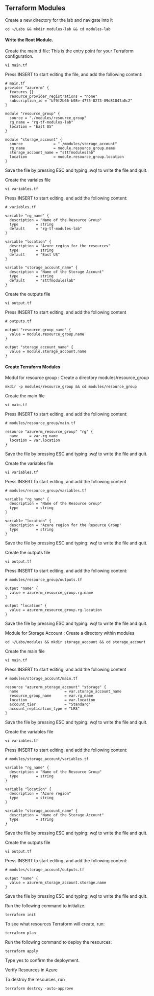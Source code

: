 ## Terraform Modules

Create a new directory for the lab and navigate into it
```
cd ~/Labs && mkdir modules-lab && cd modules-lab 
```
#### Write the Root Module.
Create the main.tf file: This is the entry point for your Terraform configuration.
```
vi main.tf
```
Press INSERT to start editing the file, and add the following content:
```
# main.tf
provider "azurerm" {
  features {}
  resource_provider_registrations = "none"
  subscription_id = "b70f2b66-b08e-4775-8273-89d81847a0c2"
}

module "resource_group" {
  source = "./modules/resource_group"
  rg_name = "rg-tf-modules-lab"
  location = "East US"
}

module "storage_account" {
  source              = "./modules/storage_account"
  rg_name             = module.resource_group.name
  storage_account_name = "sttfmoduleslab"
  location            = module.resource_group.location
}
```
Save the file by pressing ESC and typing :wq! to write the file and quit.

Create the variales file 
```
vi variables.tf
```
Press INSERT to start editing, and add the following content:
```
# variables.tf

variable "rg_name" {
  description = "Name of the Resource Group"
  type        = string
  default     = "rg-tf-modules-lab"
}

variable "location" {
  description = "Azure region for the resources"
  type        = string
  default     = "East US"
}

variable "storage_account_name" {
  description = "Name of the Storage Account"
  type        = string
  default     = "sttfmoduleslab"
}
```
Create the outputs file
```
vi output.tf
```
Press INSERT to start editing, and add the following content
```
# outputs.tf

output "resource_group_name" {
  value = module.resource_group.name
}

output "storage_account_name" {
  value = module.storage_account.name
}
```

#### Create Terraform Modules
Modul for resource group : Create a directory modules/resource_group 
```
mkdir -p modules/resource_group && cd modules/resource_group
```
Create the main file
```
vi main.tf
```
Press INSERT to start editing, and add the following content:
```
# modules/resource_group/main.tf

resource "azurerm_resource_group" "rg" {
  name     = var.rg_name
  location = var.location
}
```
Save the file by pressing ESC and typing :wq! to write the file and quit.

Create the variables file
```
vi variables.tf
```
Press INSERT to start editing, and add the following content
```
# modules/resource_group/variables.tf

variable "rg_name" {
  description = "Name of the Resource Group"
  type        = string
}

variable "location" {
  description = "Azure region for the Resource Group"
  type        = string
}
```
Save the file by pressing ESC and typing: wq! to write the file and quit.

Create the outputs file
```
vi output.tf
```
Press INSERT to start editing, and add the following content:
```
# modules/resource_group/outputs.tf

output "name" {
  value = azurerm_resource_group.rg.name
}

output "location" {
  value = azurerm_resource_group.rg.location
}
```
Save the file by pressing ESC and typing: wq! to write the file and quit.

Module for Storage Account : Create a directory within modules
```
cd ~/Labs/modules && mkdir storage_account && cd storage_account
```
Create the main file
```
vi main.tf
```
Press INSERT to start editing, and add the following content
```
# modules/storage_account/main.tf

resource "azurerm_storage_account" "storage" {
  name                     = var.storage_account_name
  resource_group_name      = var.rg_name
  location                 = var.location
  account_tier             = "Standard"
  account_replication_type = "LRS"
}
```
Save the file by pressing ESC and typing: wq! to write the file and quit.

Create the variables file
```
vi variables.tf
```
Press INSERT to start editing, and add the following content:
```
# modules/storage_account/variables.tf

variable "rg_name" {
  description = "Name of the Resource Group"
  type        = string
}

variable "location" {
  description = "Azure region"
  type        = string
}

variable "storage_account_name" {
  description = "Name of the Storage Account"
  type        = string
}
```
Save the file by pressing ESC and typing: wq! to write the file and quit.

Create the outputs file
```
vi output.tf
```
Press INSERT to start editing, and add the following content:
```
# modules/storage_account/outputs.tf

output "name" {
  value = azurerm_storage_account.storage.name
}
```
Save the file by pressing ESC and typing: wq! to write the file and quit.

Run the following command to initialize.
```
terraform init 
```
To see what resources Terraform will create, run:
```
terraform plan
```
Run the following command to deploy the resources:
```
terraform apply
```
Type yes to confirm the deployment.

Verify Resources in Azure

To destroy the resources, run
```
terraform destroy -auto-approve
```
